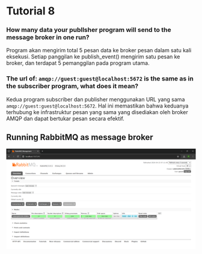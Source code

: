 # Tutorial 8

### How many data your publlsher program will send to the message broker in one run?

Program akan mengirim total 5 pesan data ke broker pesan dalam satu kali eksekusi. Setiap panggilan ke publish_event() mengirim satu pesan ke broker, dan terdapat 5 pemanggilan pada program utama.

### The url of: `amqp://guest:guest@localhost:5672` is the same as in the subscriber program, what does it mean?

Kedua program subscriber dan publisher menggunakan URL yang sama `amqp://guest:guest@localhost:5672`. Hal ini memastikan bahwa keduanya terhubung ke infrastruktur pesan yang sama yang disediakan oleh broker AMQP dan dapat bertukar pesan secara efektif.

## Running RabbitMQ as message broker

![Running RabbitMQ as message broker](images/image.png)